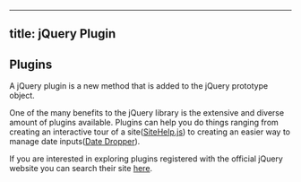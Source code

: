---
 title: jQuery Plugin
 ---
 ## Plugins

A jQuery plugin is a new method that is added to the jQuery prototype object.

One of the many benefits to the jQuery library is the extensive and diverse amount of plugins available. Plugins can help you do things ranging from creating an interactive tour of a site(<a href="http://technoplugin.com/SiteHelp" target="_blank" rel="nofollow">SiteHelp.js</a>) to creating an easier way to manage date inputs(<a href="http://felicegattuso.com/projects/datedropper/" target="_blank" rel="nofollow">Date Dropper</a>).

If you are interested in exploring plugins registered with the official jQuery website you can search their site <a href="http://plugins.jquery.com/" target="_blank" rel="nofollow">here</a>.